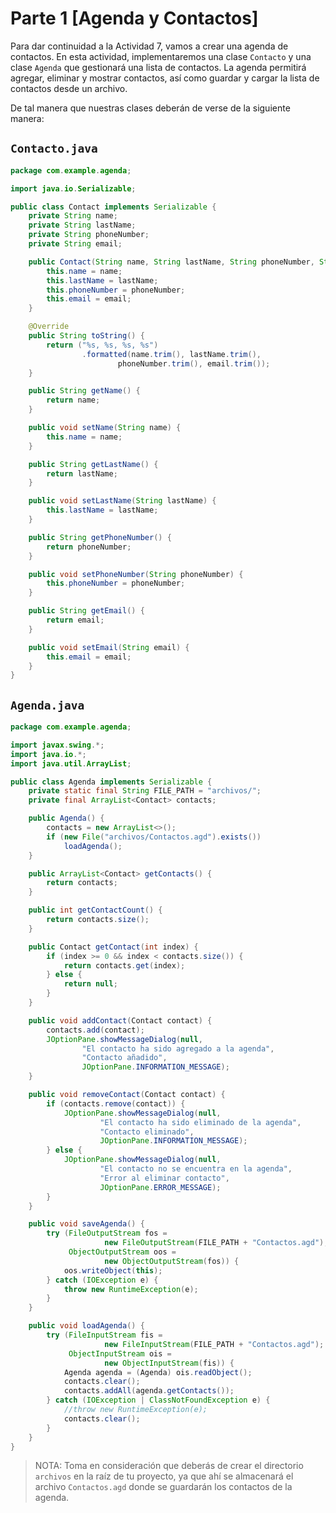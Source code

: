 # Parte 1 [Agenda y Contactos]

Para dar continuidad a la Actividad 7, vamos a crear una agenda de contactos. En esta actividad, implementaremos una
clase `Contacto` y una clase `Agenda` que gestionará una lista de contactos. La agenda permitirá agregar, eliminar y
mostrar contactos, así como guardar y cargar la lista de contactos desde un archivo.

De tal manera que nuestras clases deberán de verse de la siguiente manera:

## `Contacto.java`

```java
package com.example.agenda;

import java.io.Serializable;

public class Contact implements Serializable {
    private String name;
    private String lastName;
    private String phoneNumber;
    private String email;

    public Contact(String name, String lastName, String phoneNumber, String email) {
        this.name = name;
        this.lastName = lastName;
        this.phoneNumber = phoneNumber;
        this.email = email;
    }

    @Override
    public String toString() {
        return ("%s, %s, %s, %s")
                .formatted(name.trim(), lastName.trim(),
                        phoneNumber.trim(), email.trim());
    }

    public String getName() {
        return name;
    }

    public void setName(String name) {
        this.name = name;
    }

    public String getLastName() {
        return lastName;
    }

    public void setLastName(String lastName) {
        this.lastName = lastName;
    }

    public String getPhoneNumber() {
        return phoneNumber;
    }

    public void setPhoneNumber(String phoneNumber) {
        this.phoneNumber = phoneNumber;
    }

    public String getEmail() {
        return email;
    }

    public void setEmail(String email) {
        this.email = email;
    }
}
```

## `Agenda.java`

```java
package com.example.agenda;

import javax.swing.*;
import java.io.*;
import java.util.ArrayList;

public class Agenda implements Serializable {
    private static final String FILE_PATH = "archivos/";
    private final ArrayList<Contact> contacts;

    public Agenda() {
        contacts = new ArrayList<>();
        if (new File("archivos/Contactos.agd").exists())
            loadAgenda();
    }

    public ArrayList<Contact> getContacts() {
        return contacts;
    }

    public int getContactCount() {
        return contacts.size();
    }

    public Contact getContact(int index) {
        if (index >= 0 && index < contacts.size()) {
            return contacts.get(index);
        } else {
            return null;
        }
    }

    public void addContact(Contact contact) {
        contacts.add(contact);
        JOptionPane.showMessageDialog(null,
                "El contacto ha sido agregado a la agenda",
                "Contacto añadido",
                JOptionPane.INFORMATION_MESSAGE);
    }

    public void removeContact(Contact contact) {
        if (contacts.remove(contact)) {
            JOptionPane.showMessageDialog(null,
                    "El contacto ha sido eliminado de la agenda",
                    "Contacto eliminado",
                    JOptionPane.INFORMATION_MESSAGE);
        } else {
            JOptionPane.showMessageDialog(null,
                    "El contacto no se encuentra en la agenda",
                    "Error al eliminar contacto",
                    JOptionPane.ERROR_MESSAGE);
        }
    }

    public void saveAgenda() {
        try (FileOutputStream fos =
                     new FileOutputStream(FILE_PATH + "Contactos.agd");
             ObjectOutputStream oos =
                     new ObjectOutputStream(fos)) {
            oos.writeObject(this);
        } catch (IOException e) {
            throw new RuntimeException(e);
        }
    }

    public void loadAgenda() {
        try (FileInputStream fis =
                     new FileInputStream(FILE_PATH + "Contactos.agd");
             ObjectInputStream ois =
                     new ObjectInputStream(fis)) {
            Agenda agenda = (Agenda) ois.readObject();
            contacts.clear();
            contacts.addAll(agenda.getContacts());
        } catch (IOException | ClassNotFoundException e) {
            //throw new RuntimeException(e);
            contacts.clear();
        }
    }
}
```

> NOTA: Toma en consideración que deberás de crear el directorio `archivos` en la raíz de tu proyecto, ya que ahí se
> almacenará el archivo `Contactos.agd` donde se guardarán los contactos de la agenda.